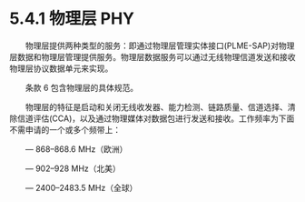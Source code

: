 # 5.4.1 物理层 PHY
　　物理层提供两种类型的服务：即通过物理层管理实体接口(PLME-SAP)对物理层数据和物理层管理提供服务。物理层数据服务可以通过无线物理信道发送和接收物理层协议数据单元来实现。
  
　　条款 6 包含物理层的具体规范。
  
　　物理层的特征是启动和关闭无线收发器、能力检测、链路质量、信道选择、清除信道评估(CCA)，以及通过物理媒体对数据包进行发送和接收。工作频率为下面不需申请的一个或多个频带上：
  
　　— 868–868.6 MHz（欧洲）
  
　　— 902–928 MHz（北美）
  
　　— 2400–2483.5 MHz（全球）
  
